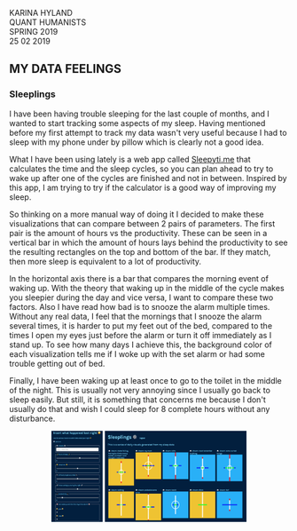 KARINA HYLAND <br>
QUANT HUMANISTS <br>
SPRING 2019 <br>
25 02 2019

## MY DATA FEELINGS
### Sleeplings

I have been having trouble sleeping for the last couple of months, and I wanted to start tracking some aspects of my sleep. Having mentioned before my first attempt to track my data wasn't very useful because I had to sleep with my phone under by pillow which is clearly not a good idea.

What I have been using lately is a web app called [Sleepyti.me](https://sleepyti.me/) that calculates the time and the sleep cycles, so you can plan ahead to try to wake up after one of the cycles are finished and not in between. Inspired by this app, I am trying to try if the calculator is a good way of improving my sleep.

So thinking on a more manual way of doing it I decided to make these visualizations that can compare between 2 pairs of parameters. The first pair is the amount of hours vs the productivity. These can be seen in a vertical bar in which the amount of hours lays behind the productivity to see the resulting rectangles on the top and bottom of the bar. If they match, then more sleep is equivalent to a lot of productivity.

In the horizontal axis there is a bar that compares the morning event of waking up. With the theory that waking up in the middle of the cycle makes you sleepier during the day and vice versa, I want to compare these two factors. Also I have read how bad is to snooze the alarm multiple times. Without any real data, I feel that the mornings that I snooze
the alarm several times, it is harder to put my feet out of the bed, compared to the times I open my eyes just before the alarm or turn it off immediately as I stand up. To see how many days I achieve this, the background color of each visualization tells me if I woke up with the set alarm or had some trouble getting out of bed.

Finally, I have been waking up at least once to go to the toilet in the middle of the night. This is usually not very annoying since I usually go back to sleep easily. But still, it is something that concerns me because I don't usually do that and wish I could sleep for 8 complete hours without any disturbance.

<p align="center">
  <img src="https://github.com/karihigh/s2_quanthumanists/blob/master/sleeplings.png?raw=true" align="middle" width="70%">
</p>
